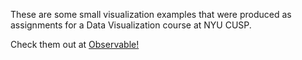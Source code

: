 These are some small visualization examples that were produced as assignments for a Data Visualization course at NYU CUSP. 

Check them out at [Observable!](https://observablehq.com/collection/@szierler/mini-projects)
